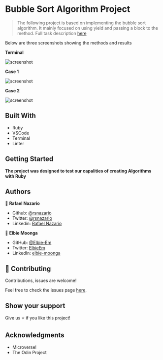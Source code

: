 # Bubble Sort Algorithm Project 

> The following project is based on implementing the bubble sort algorithm. It mainly focused on using yield and passing a block to the method.
> Full task description [here](https://www.theodinproject.com/courses/ruby-programming/lessons/advanced-building-blocks)

Below are three screenshots showing the methods and results

**Terminal**

![screenshot](https://cdn.mathpix.com/snip/images/zcgpf1SM-amn_1yjXWqimqUeOhwP-pdL_0YVP_zEOso.original.fullsize.png)

**Case 1**

![screenshot](https://cdn.mathpix.com/snip/images/IsgKTs6EY-z0D99kMbBgJduU8UwVPt3BHWXCTu5EFuU.original.fullsize.png)


**Case 2**

![screenshot](https://cdn.mathpix.com/snip/images/v85yl9uLrrvcDg5z0jG3Ceveewy9wXCHd0u0IMr_3Xc.original.fullsize.png)

## Built With

- Ruby
- VSCode
- Terminal
- Linter

## Getting Started

**The project was designed to test our capalities of creating Algorithms with Ruby**

## Authors

👤 **Rafael Nazario**

- Github: [@rsnazario](https://github.com/rsnazario)
- Twitter: [@rsnazario](https://twitter.com/rsnazario)
- Linkedin: [Rafael Nazario](https://www.linkedin.com/in/rafael-nazario-692b8293/) 

👤 **Elbie Moonga**

- GitHub: [@Elbie-Em](https://github.com/Elbie-em)
- Twitter: [ElbieEm](https://twitter.com/ElbieEm)
- LinkedIn: [elbie-moonga](https://www.linkedin.com/in/elbie-moonga-253bbb12b/)

## 🤝 Contributing

Contributions, issues are welcome!

Feel free to check the issues page [here](https://github.com/rsnazario/Proj1_BubbleSort/issues).

## Show your support

Give us ⭐️ if you like this project!

## Acknowledgments

- Microverse!
- The Odin Project
